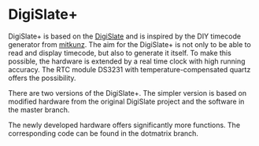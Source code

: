 # DigiSlate+

DigiSlate+ is based on the [DigiSlate](https://www.youtube.com/watch?v=TnaWQZtmPek) and is inspired by the DIY timecode generator from [mitkunz](https://github.com/mitkunz/diy_timecode_generator). The aim for the DigiSlate+ is not only to be able to read and display timecode, but also to generate it itself. To make this possible, the hardware is extended by a real time clock with high running accuracy. The RTC module DS3231 with temperature-compensated quartz offers the possibility.

There are two versions of the DigiSlate+. The simpler version is based on modified hardware from the original DigiSlate project and the software in the master branch.

The newly developed hardware offers significantly more functions. The corresponding code can be found in the dotmatrix branch.
